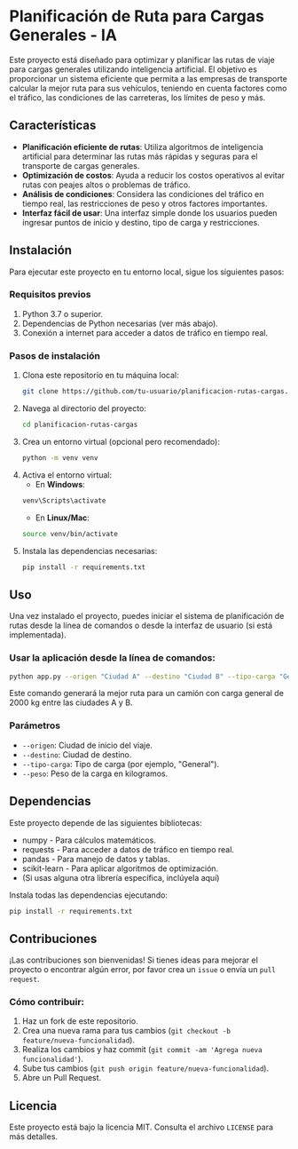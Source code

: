 # **Planificación de Ruta para Cargas Generales - IA**

Este proyecto está diseñado para optimizar y planificar las rutas de viaje para cargas generales utilizando inteligencia artificial. El objetivo es proporcionar un sistema eficiente que permita a las empresas de transporte calcular la mejor ruta para sus vehículos, teniendo en cuenta factores como el tráfico, las condiciones de las carreteras, los límites de peso y más.

## **Características**

- **Planificación eficiente de rutas**: Utiliza algoritmos de inteligencia artificial para determinar las rutas más rápidas y seguras para el transporte de cargas generales.
- **Optimización de costos**: Ayuda a reducir los costos operativos al evitar rutas con peajes altos o problemas de tráfico.
- **Análisis de condiciones**: Considera las condiciones del tráfico en tiempo real, las restricciones de peso y otros factores importantes.
- **Interfaz fácil de usar**: Una interfaz simple donde los usuarios pueden ingresar puntos de inicio y destino, tipo de carga y restricciones.

## **Instalación**

Para ejecutar este proyecto en tu entorno local, sigue los siguientes pasos:

### Requisitos previos

1. Python 3.7 o superior.
2. Dependencias de Python necesarias (ver más abajo).
3. Conexión a internet para acceder a datos de tráfico en tiempo real.

### Pasos de instalación

1. Clona este repositorio en tu máquina local:
    ```bash
    git clone https://github.com/tu-usuario/planificacion-rutas-cargas.git
    ```
2. Navega al directorio del proyecto:
    ```bash
   cd planificacion-rutas-cargas
3. Crea un entorno virtual (opcional pero recomendado):
    ```bash
    python -m venv venv
    ```
4. Activa el entorno virtual:
    - En **Windows**:
    ```bash
    venv\Scripts\activate
    ```
    - En **Linux/Mac**:
    ```bash
    source venv/bin/activate
    ```
5. Instala las dependencias necesarias:
    ```bash
    pip install -r requirements.txt
    ```

## **Uso**

Una vez instalado el proyecto, puedes iniciar el sistema de planificación de rutas desde la línea de comandos o desde la interfaz de usuario (si está implementada).

### Usar la aplicación desde la línea de comandos:
```bash
python app.py --origen "Ciudad A" --destino "Ciudad B" --tipo-carga "General" --peso 2000
```


Este comando generará la mejor ruta para un camión con carga general de 2000 kg entre las ciudades A y B.

### Parámetros

- `--origen`: Ciudad de inicio del viaje.
- `--destino`: Ciudad de destino.
- `--tipo-carga`: Tipo de carga (por ejemplo, "General").
- `--peso`: Peso de la carga en kilogramos.

## **Dependencias**

Este proyecto depende de las siguientes bibliotecas:

- numpy - Para cálculos matemáticos.
- requests - Para acceder a datos de tráfico en tiempo real.
- pandas - Para manejo de datos y tablas.
- scikit-learn - Para aplicar algoritmos de optimización.
- (Si usas alguna otra librería específica, inclúyela aquí)

Instala todas las dependencias ejecutando:
```bash
pip install -r requirements.txt
```
## **Contribuciones**

¡Las contribuciones son bienvenidas! Si tienes ideas para mejorar el proyecto o encontrar algún error, por favor crea un `issue` o envía un `pull request`.

### Cómo contribuir:

1. Haz un fork de este repositorio.
2. Crea una nueva rama para tus cambios (`git checkout -b feature/nueva-funcionalidad`).
3. Realiza los cambios y haz commit (`git commit -am 'Agrega nueva funcionalidad'`).
4. Sube tus cambios (`git push origin feature/nueva-funcionalidad`).
5. Abre un Pull Request.

## **Licencia**

Este proyecto está bajo la licencia MIT. Consulta el archivo `LICENSE` para más detalles.
